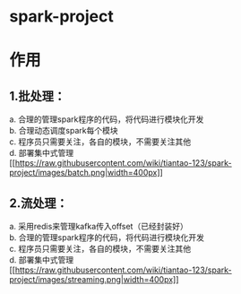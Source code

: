 # spark-project

# 作用
## 1.批处理：
  a. 合理的管理spark程序的代码，将代码进行模块化开发\
  b. 合理动态调度spark每个模块\
  c. 程序员只需要关注，各自的模块，不需要关注其他\
  d. 部署集中式管理\
[[https://raw.githubusercontent.com/wiki/tiantao-123/spark-project/images/batch.png|width=400px]]

## 2.流处理：
  a. 采用redis来管理kafka传入offset（已经封装好）\
  b. 合理的管理spark程序的代码，将代码进行模块化开发\
  c. 程序员只需要关注，各自的模块，不需要关注其他\
  d. 部署集中式管理\
[[https://raw.githubusercontent.com/wiki/tiantao-123/spark-project/images/streaming.png|width=400px]]


























